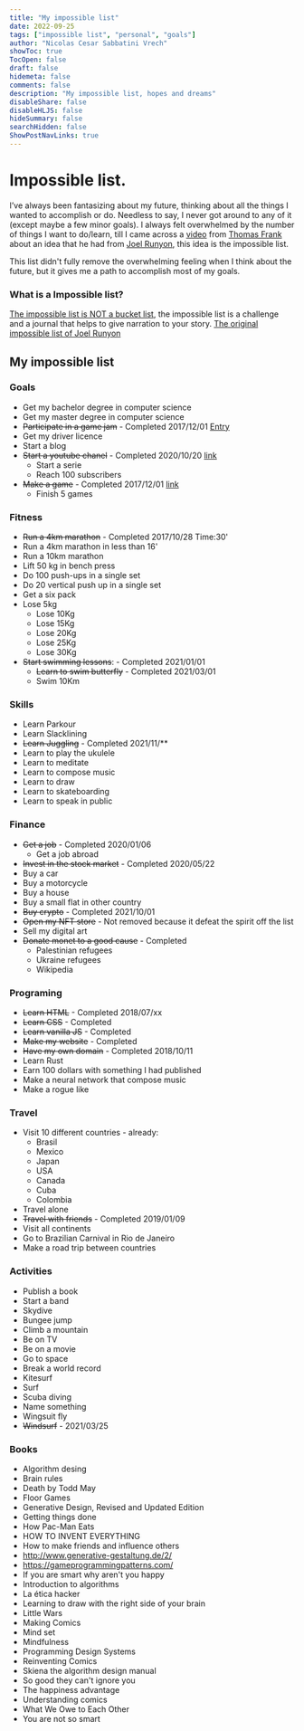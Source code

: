```yaml
---
title: "My impossible list"
date: 2022-09-25
tags: ["impossible list", "personal", "goals"]
author: "Nicolas Cesar Sabbatini Vrech"
showToc: true
TocOpen: false
draft: false
hidemeta: false
comments: false
description: "My impossible list, hopes and dreams"
disableShare: false
disableHLJS: false
hideSummary: false
searchHidden: false
ShowPostNavLinks: true
---
```

# Impossible list.
I’ve always been fantasizing about my future, thinking about all the things I wanted to accomplish or do.
Needless to say, I never got around to any of it (except maybe a few minor goals).
I always felt overwhelmed by the number of things I want to do/learn, till I came across a [video](https://www.youtube.com/watch?v=6apcEae2U4w) from [Thomas Frank](https://collegeinfogeek.com/) about an idea that he had from [Joel Runyon](https://impossiblehq.com/impossible-list/), this idea is the impossible list.

This list didn't fully remove the overwhelming feeling when I  think about the future, but it gives me a path to accomplish most of my goals.

### What is a Impossible list?

[The impossible list is NOT a bucket list](https://impossiblehq.com/the-impossible-list-is-not-a-bucket-list/), the impossible list is a challenge and a journal that helps to give narration to your story.
[The original impossible list of Joel Runyon](https://impossiblehq.com/impossible-list/)


## My impossible list

### Goals

- Get my bachelor degree in computer science
- Get my master degree in computer science
- ~~Participate in a game jam~~ - Completed 2017/12/01 [Entry](https://itch.io/jam/game-off-2017/rate/199572)
- Get my driver licence
- Start a blog
- ~~Start a youtube chanel~~ - Completed 2020/10/20 [link](https://www.youtube.com/channel/UCmymYI9hAm98xJRjp7NN15w)
    - Start a serie
    - Reach 100 subscribers
- ~~Make a game~~ - Completed 2017/12/01 [link](https://nik-codes.itch.io/space-battle-101)
    - Finish 5 games

### Fitness

- ~~Run a 4km marathon~~ - Completed 2017/10/28 Time:30'
- Run a 4km marathon in less than 16'
- Run a 10km marathon
- Lift 50 kg in bench press
- Do 100 push-ups in a single set
- Do 20 vertical push up in a single set
- Get a six pack
- Lose 5kg
  - Lose 10Kg
  - Lose 15Kg
  - Lose 20Kg
  - Lose 25Kg
  - Lose 30Kg
- ~~Start swimming lessons~~: - Completed 2021/01/01
    - ~~Learn to swim butterfly~~ - Completed 2021/03/01
    - Swim 10Km

### Skills

- Learn Parkour
- Learn Slacklining
- ~~Learn Juggling~~ - Completed 2021/11/**
- Learn to play the ukulele
- Learn to meditate
- Learn to compose music
- Learn to draw
- Learn to skateboarding
- Learn to speak in public

### Finance

- ~~Get a job~~ - Completed 2020/01/06
    - Get a job abroad
- ~~Invest in the stock market~~ - Completed 2020/05/22
- Buy a car
- Buy a motorcycle
- Buy a house
- Buy a small flat in other country
- ~~Buy crypto~~ - Completed 2021/10/01
- ~~Open my NFT store~~ - Not removed because it defeat the spirit off the list
- Sell my digital art
- ~~Donate monet to a good cause~~ - Completed
  - Palestinian refugees
  - Ukraine refugees
  - Wikipedia

### Programing

- ~~Learn HTML~~ - Completed 2018/07/xx
- ~~Learn CSS~~ - Completed
- ~~Learn vanilla JS~~ - Completed
- ~~Make my website~~ - Completed
- ~~Have my own domain~~ - Completed 2018/10/11
- Learn Rust
- Earn 100 dollars with something I had published
- Make a neural network that compose music
- Make a rogue like

### Travel

- Visit 10 different countries - already:
  - Brasil
  - Mexico
  - Japan
  - USA
  - Canada
  - Cuba
  - Colombia
- Travel alone
- ~~Travel with friends~~ - Completed 2019/01/09
- Visit all continents
- Go to Brazilian Carnival in Rio de Janeiro
- Make a road trip between countries

### Activities

- Publish a book
- Start a band
- Skydive
- Bungee jump
- Climb a mountain
- Be on TV
- Be on a movie
- Go to space
- Break a world record
- Kitesurf
- Surf
- Scuba diving
- Name something
- Wingsuit fly
- ~~Windsurf~~ - 2021/03/25

### Books

- Algorithm desing
- Brain rules
- Death by Todd May
- Floor Games
- Generative Design, Revised and Updated Edition
- Getting things done
- How Pac-Man Eats
- HOW TO INVENT EVERYTHING
- How to make friends and influence others
- http://www.generative-gestaltung.de/2/
- https://gameprogrammingpatterns.com/
- If you are smart why aren't you happy
- Introduction to algorithms
- La ética hacker
- Learning to draw with the right side of your brain
- Little Wars
- Making Comics
- Mind set
- Mindfulness
- Programming Design Systems
- Reinventing Comics
- Skiena the algorithm design manual
- So good they can't ignore you
- The happiness advantage
- Understanding comics
- What We Owe to Each Other
- You are not so smart